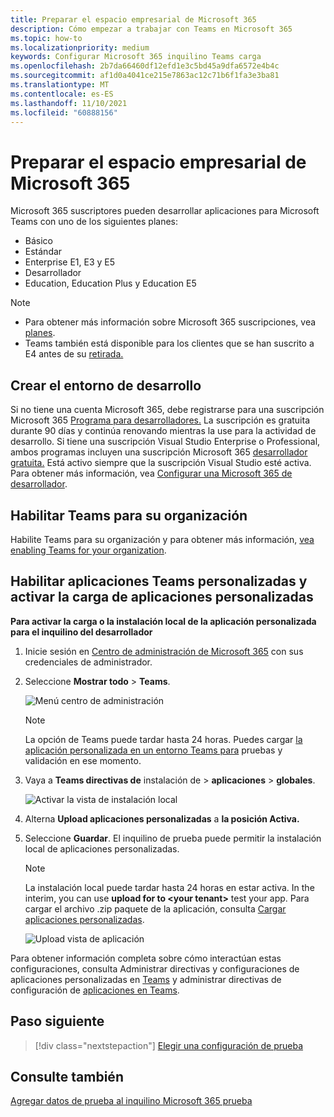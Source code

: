 ```yaml
---
title: Preparar el espacio empresarial de Microsoft 365
description: Cómo empezar a trabajar con Teams en Microsoft 365
ms.topic: how-to
ms.localizationpriority: medium
keywords: Configurar Microsoft 365 inquilino Teams carga
ms.openlocfilehash: 2b7da66460df12efd1e3c5bd45a9dfa6572e4b4c
ms.sourcegitcommit: af1d0a4041ce215e7863ac12c71b6f1fa3e3ba81
ms.translationtype: MT
ms.contentlocale: es-ES
ms.lasthandoff: 11/10/2021
ms.locfileid: "60888156"
---
```

# <a name="prepare-your-microsoft-365-tenant"></a>Preparar el espacio empresarial de Microsoft 365

Microsoft 365 suscriptores pueden desarrollar aplicaciones para Microsoft Teams con uno de los siguientes planes:

* Básico
* Estándar
* Enterprise E1, E3 y E5
* Desarrollador
* Education, Education Plus y Education E5

> [!NOTE]
> * Para obtener más información sobre Microsoft 365 suscripciones, vea [planes](https://products.office.com/business/compare-more-office-365-for-business-plans).
> * Teams también está disponible para los clientes que se han suscrito a E4 antes de su [retirada.](https://support.office.com//article/important-information-for-office-365-enterprise-e4-customers-f9572348-43a2-43fa-a3d8-3b6c9c042147)

## <a name="create-your-development-environment"></a>Crear el entorno de desarrollo

Si no tiene una cuenta Microsoft 365, debe registrarse para una suscripción Microsoft 365 [Programa para desarrolladores.](https://developer.microsoft.com/microsoft-365/dev-program) La suscripción es gratuita durante 90 días y continúa renovando mientras la use para la actividad de desarrollo. Si tiene una suscripción Visual Studio Enterprise o Professional, ambos programas incluyen una suscripción Microsoft 365 [desarrollador gratuita.](https://aka.ms/MyVisualStudioBenefits) Está activo siempre que la suscripción Visual Studio esté activa. Para obtener más información, vea [Configurar una Microsoft 365 de desarrollador](/office/developer-program/office-365-developer-program-get-started).

## <a name="enable-teams-for-your-organization"></a>Habilitar Teams para su organización

Habilite Teams para su organización y para obtener más información, [vea enabling Teams for your organization](/microsoftteams/enable-features-office-365).

## <a name="enable-custom-teams-apps-and-turn-on-custom-app-uploading"></a>Habilitar aplicaciones Teams personalizadas y activar la carga de aplicaciones personalizadas

**Para activar la carga o la instalación local de la aplicación personalizada para el inquilino del desarrollador**

1. Inicie sesión en [Centro de administración de Microsoft 365](https://admin.microsoft.com/Adminportal/Home?source=applauncher#/homepage#/) con sus credenciales de administrador.

2. Seleccione **Mostrar todo**  >  **Teams**.

    ![Menú centro de administración](~/assets/images/prepare-test-tenant/admin-center.png)

    > [!Note]
    > La opción de Teams puede tardar  hasta 24 horas. Puedes cargar [la aplicación personalizada en un entorno Teams para](/microsoftteams/upload-custom-apps#validate) pruebas y validación en ese momento.

3. Vaya a **Teams directivas de** instalación de  >  **aplicaciones**  >  **globales**.

   ![Activar la vista de instalación local](~/assets/images/prepare-test-tenant/turn-on-sideload.png)

4. Alterna **Upload aplicaciones personalizadas** a **la posición Activa.**

5. Seleccione **Guardar**. El inquilino de prueba puede permitir la instalación local de aplicaciones personalizadas.

    > [!Note]
    > La instalación local puede tardar hasta 24 horas en estar activa. In the interim, you can use **upload for to \<your tenant>** test your app. Para cargar el archivo .zip paquete de la aplicación, consulta [Cargar aplicaciones personalizadas](/microsoftteams/upload-custom-apps#upload).

    ![Upload vista de aplicación](~/assets/images/prepare-test-tenant/upload-for-contoso.png)

Para obtener información completa sobre cómo interactúan estas configuraciones, consulta Administrar directivas y configuraciones de aplicaciones personalizadas en [Teams](/microsoftteams/teams-custom-app-policies-and-settings) y administrar directivas de configuración de [aplicaciones en Teams](/microsoftteams/teams-app-setup-policies).

## <a name="next-step"></a>Paso siguiente

> [!div class="nextstepaction"] 
> [Elegir una configuración de prueba](~/concepts/build-and-test/debug.md)

## <a name="see-also"></a>Consulte también

[Agregar datos de prueba al inquilino Microsoft 365 prueba](~/concepts/build-and-test/test-data.md)
